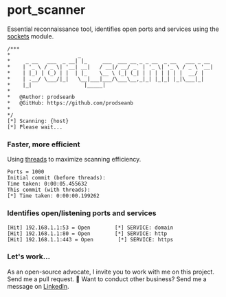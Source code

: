 # port_scanner
Essential reconnaissance tool, identifies open ports and services using the [sockets](https://docs.python.org/3/library/socket.html) module.
```
/***
*                      _                                           
*     _ __   ___  _ __| |_     ___  ___ __ _ _ __  _ __   ___ _ __ 
*    | '_ \ / _ \| '__| __|   / __|/ __/ _` | '_ \| '_ \ / _ \ '__|
*    | |_) | (_) | |  | |_    \__ \ (_| (_| | | | | | | |  __/ |   
*    | .__/ \___/|_|   \__|___|___/\___\__,_|_| |_|_| |_|\___|_|   
*    |_|                 |_____|                                   
*
*	@Author: prodseanb
*	@GitHub: https://github.com/prodseanb 
*
*/
[*] Scanning: {host}
[*] Please wait...
```
### Faster, more efficient
Using [threads](https://docs.python.org/3/library/threading.html) to maximize scanning efficiency.
```
Ports = 1000
Initial commit (before threads):
Time taken: 0:00:05.455632
This commit (with threads):
[*] Time taken: 0:00:00.199262
```
### Identifies open/listening ports and services
```
[Hit] 192.168.1.1:53 = Open        [*] SERVICE: domain
[Hit] 192.168.1.1:80 = Open        [*] SERVICE: http
[Hit] 192.168.1.1:443 = Open        [*] SERVICE: https
```
### Let's work...
As an open-source advocate, I invite you to work with me on this project. Send me a pull request. 🤘 Want to conduct other business? Send me a message on [LinkedIn](https://www.linkedin.com/in/sean-bachiller-40b63417b/). 
